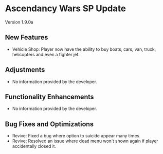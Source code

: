 # Ascendancy Wars SP Update
Version 1.9.0a

## New Features
- Vehicle Shop: Player now have the ability to buy boats, cars, van, truck, helicopters and even a fighter jet. 

## Adjustments
- No information provided by the developer. 

## Functionality Enhancements
- No information provided by the developer. 

## Bug Fixes and Optimizations
- Revive: Fixed a bug where option to suicide appear many times.
- Revive: Resolved an issue where dead menu won't shown again if player accidentally closed it.
